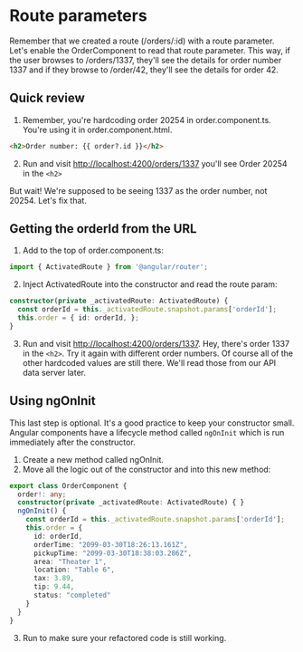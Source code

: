   
# Route parameters
<!-- Time: YYmin -->

Remember that we created a route (/orders/:id) with a route parameter. Let's enable the OrderComponent to read that route parameter. This way, if the user browses to /orders/1337, they'll see the details for order number 1337 and if they browse to /order/42, they'll see the details for order 42.

## Quick review

1. Remember, you're hardcoding order 20254 in order.component.ts. You're using it in order.component.html.
```html
<h2>Order number: {{ order?.id }}</h2>
```

2. Run and visit [http://localhost:4200/orders/1337](http://localhost:4200/orders/1337) you'll see Order 20254 in the `<h2>`

But wait! We're supposed to be seeing 1337 as the order number, not 20254. Let's fix that.

## Getting the orderId from the URL

1. Add to the top of order.component.ts:
```typescript
import { ActivatedRoute } from '@angular/router';
```

2. Inject ActivatedRoute into the constructor and read the route param:
```typescript
constructor(private _activatedRoute: ActivatedRoute) {
  const orderId = this._activatedRoute.snapshot.params['orderId'];
  this.order = { id: orderId, };
}
```

3. Run and visit [http://localhost:4200/orders/1337](http://localhost:4200/orders/1337). Hey, there's order 1337 in the `<h2>`. Try it again with different order numbers. Of course all of the other hardcoded values are still there. We'll read those from our API data server later.

## Using ngOnInit
This last step is optional. It's a good practice to keep your constructor small. Angular components have a lifecycle method called `ngOnInit` which is run immediately after the constructor.

1. Create a new method called ngOnInit.
2. Move all the logic out of the constructor and into this new method:
```typescript
export class OrderComponent {
  order!: any;
  constructor(private _activatedRoute: ActivatedRoute) { }
  ngOnInit() {
    const orderId = this._activatedRoute.snapshot.params['orderId'];
    this.order = {
      id: orderId,
      orderTime: "2099-03-30T18:26:13.161Z",
      pickupTime: "2099-03-30T18:38:03.286Z",
      area: "Theater 1",
      location: "Table 6",
      tax: 3.89,
      tip: 9.44,
      status: "completed"
    }
  }
}
```

3. Run to make sure your refactored code is still working.
